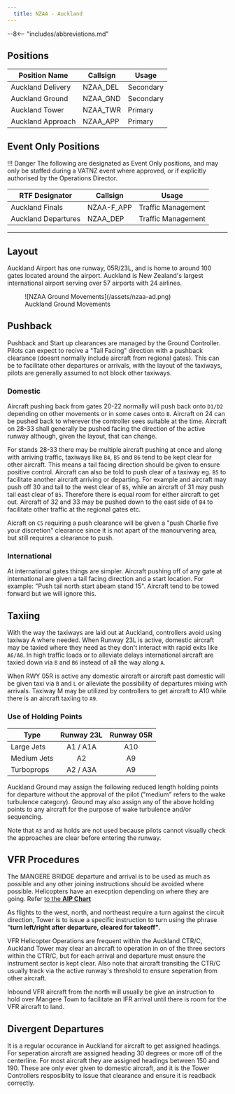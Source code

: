 ```yaml
---
  title: NZAA - Auckland
---
```


--8<-- "includes/abbreviations.md"

## Positions

| Position Name     | Callsign | Usage     |
| ----------------- | -------- | --------- |
| Auckland Delivery | NZAA_DEL | Secondary |
| Auckland Ground   | NZAA_GND | Secondary |
| Auckland Tower    | NZAA_TWR | Primary   |
| Auckland Approach | NZAA_APP | Primary   |


## Event Only Positions

!!! Danger
    The following are designated as Event Only positions, and may only be staffed during a VATNZ event where approved, or if explicitly authorised by the Operations Director.


| RTF Designator      | Callsign   | Usage              |
| ------------------- | ---------- | ------------------ |
| Auckland Finals     | NZAA-F_APP | Traffic Management |
| Auckland Departures | NZAA_DEP   | Traffic Management |



---

## Layout

Auckland Airport has one runway, 05R/23L, and is home to around 100 gates located around the airport. Auckland is New Zealand's largest international airport serving over 57 airports with 24 airlines. 
<figure markdown>
![NZAA Ground Movements](/assets/nzaa-ad.png) 
<figcaption>Auckland Ground Movements</figcaption>
</figure>

## Pushback

Pushback and Start up clearances are managed by the Ground Controller. Pilots can expect to recive a "Tail Facing" direction with a pushback clearance (doesnt normally include aircraft from regional gates). This can be to facilitate other departures or arrivals, with the layout of the taxiways, pilots are generally assumed to not block other taxiways.

### Domestic 

Aircraft pushing back from gates 20-22 normally will push back onto `D1/D2` depending on other movements or in some cases onto `B`. Aircraft on 24 can be pushed back to wherever the controller sees suitable at the time. Aircraft on 28-33 shall generally be pushed facing the direction of the active runway although, given the layout, that can change. 

For stands 28-33 there may be multiple aircraft pushing at once and along with arriving traffic, taxiways like `B4`, `B5` and `B6` tend to be kept clear for other aircraft. This means a tail facing direction should be given to ensure positive control. Aircraft can also be told to push clear of a taxiway eg. `B5` to facilitate another aircraft arriving or departing. For example and aircraft may push off 30 and tail to the west clear of `B5`, while an aircraft of 31 may push tail east clear of `B5`. Therefore there is equal room for either aircraft to get out. Aircraft of 32 and 33 may be pushed down to the east side of `B4` to facilitate other traffic at the regional gates etc. 

Aicraft on `C5` requiring a push clearance will be given a "push Charlie five your discretion" clearance since it is not apart of the manourvering area, but still requires a clearance to push. 

### International 

At international gates things are simpler. Aircraft pushing off of any gate at international are given a tail facing direction and a start location. For example: "Push tail north start abeam stand 15". Aircraft tend to be towed forward but we will ignore this. 

## Taxiing 

With the way the taxiways are laid out at Auckland, controllers avoid using taxiway A where needed. When Runway 23L is active, domestic aircraft may be taxied where they need as they don't interact with rapid exits like `A6/A8`. In high traffic loads or to alleviate delays international aircraft are taxied down via `B` and `B6` instead of all the way along `A`. 

When RWY 05R is active any domestic aircraft or aircraft past domestic will be given taxi via `B` and `L` or alleviate the possibility of departures mixing with arrivals. Taxiway M may be utilized by controllers to get aircraft to A10 while there is an aircraft taxiing to `A9`. 

### Use of Holding Points

| Type        | Runway 23L | Runway 05R |
| ----------- | :--------: | :--------: |
| Large Jets  |  A1 / A1A  |    A10     |
| Medium Jets |     A2     |     A9     |
| Turboprops  |  A2 / A3A  |     A9     |


Auckland Ground may assign the following reduced length holding points for departure without the approval of the pilot ("medium" refers to the wake turbulence category). Ground may also assign any of the above holding points to any aircraft for the purpose of wake turbulence and/or sequencing. 

Note that `A3` and `A8` holds are not used because pilots cannot visually check the approaches are clear before entering the runway.

## VFR Procedures

The MANGERE BRIDGE departure and arrival is to be used as much as possible and any other joining instructions should be avoided where possible. Helicopters have an execption depending on where they are going. Refer [to the **AIP Chart**](https://www.aip.net.nz/assets/AIP/Aerodrome-Charts/Auckland-NZAA/NZAA_35.1_35.2.pdf "NZAA_35.1 - 35.2")

As flights to the west, north, and northeast require a turn against the circuit direction, Tower is to issue a specific instruction to turn using the phrase "**turn left/right after departure, cleared for takeoff"**.

VFR Helicopter Operations are frequent within the Auckland CTR/C, Auckland Tower may clear an aircraft to operation in on of the three sectors within the CTR/C, but for each arrival and departure must ensure the instrument sector is kept clear. Also note that aircraft transiting the CTR/C usually track via the active runway's threshold to ensure seperation from other aircraft. 

Inbound VFR aircraft from the north will usually be give an instruction to hold over Mangere Town to facilitate an IFR arrival until there is room for the VFR aircraft to land. 

## Divergent Departures 

It is a regular occurance in Auckland for aircraft to get assigned headings. For seperation aircraft are assigned heading 30 degrees or more off of the centerline. For most aircraft they are assigned headings between 150 and 190. These are only ever given to domestic aircraft, and it is the Tower Controllers resposiblity to issue that clearance and ensure it is readback correctly. 





